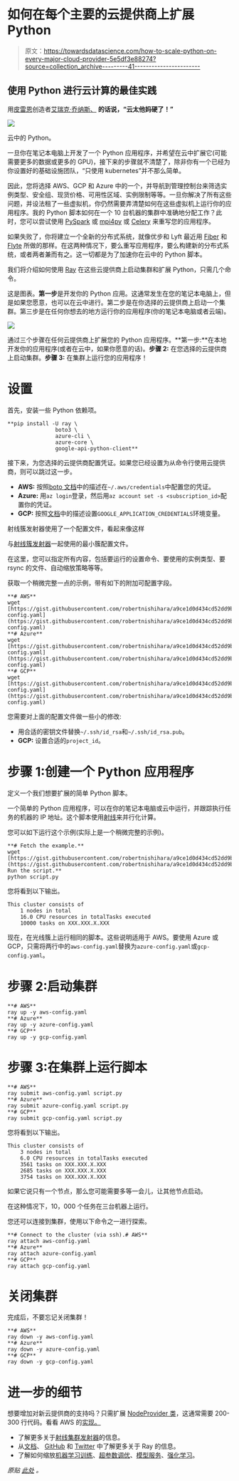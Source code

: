 # 如何在每个主要的云提供商上扩展 Python

> 原文：<https://towardsdatascience.com/how-to-scale-python-on-every-major-cloud-provider-5e5df3e88274?source=collection_archive---------41----------------------->

## 使用 Python 进行云计算的最佳实践

用[皮雷恩](https://github.com/pywren/pywren)创造者[艾瑞克·乔纳斯、](http://ericjonas.com/) **的话说，“云太他妈硬了！”**

![](img/4305dad73cf1a979c9541200e66f93db.png)

云中的 Python。

一旦你在笔记本电脑上开发了一个 Python 应用程序，并希望在云中扩展它(可能需要更多的数据或更多的 GPU)，接下来的步骤就不清楚了，除非你有一个已经为你设置好的基础设施团队，“只使用 kubernetes”并不那么简单。

因此，您将选择 AWS、GCP 和 Azure 中的一个，并导航到管理控制台来筛选实例类型、安全组、现货价格、可用性区域、实例限制等等。一旦你解决了所有这些问题，并设法租了一些虚拟机，你仍然需要弄清楚如何在这些虚拟机上运行你的应用程序。我的 Python 脚本如何在一个 10 台机器的集群中准确地分配工作？此时，您可以尝试使用 [PySpark](https://spark.apache.org/docs/latest/api/python/index.html) 或 [mpi4py](https://mpi4py.readthedocs.io/en/stable/) 或 [Celery](http://www.celeryproject.org/) 来重写您的应用程序。

如果失败了，你将建立一个全新的分布式系统，就像优步和 Lyft 最近用 [Fiber](https://uber.github.io/fiber/introduction/) 和 [Flyte](https://eng.lyft.com/introducing-flyte-cloud-native-machine-learning-and-data-processing-platform-fb2bb3046a59) 所做的那样。在这两种情况下，要么重写应用程序，要么构建新的分布式系统，或者两者兼而有之。这一切都是为了加速你在云中的 Python 脚本。

我们将介绍如何使用 [Ray](https://github.com/ray-project/ray) 在这些云提供商上启动集群和扩展 Python，只需几个命令。

这是图表。**第一步**是开发你的 Python 应用。这通常发生在您的笔记本电脑上，但是如果您愿意，也可以在云中进行。第二步是在你选择的云提供商上启动一个集群。第三步是在任何你想去的地方运行你的应用程序(你的笔记本电脑或者云端)。

![](img/c954dfcf3a86b8803c266a57ca65ea1c.png)

通过三个步骤在任何云提供商上扩展您的 Python 应用程序。**第一步:**在本地开发你的应用程序(或者在云中，如果你愿意的话)。**步骤 2:** 在您选择的云提供商上启动集群。**步骤 3:** 在集群上运行您的应用程序！

# 设置

首先，安装一些 Python 依赖项。

```
**pip install -U ray \
               boto3 \
               azure-cli \
               azure-core \
               google-api-python-client**
```

接下来，为您选择的云提供商配置凭证。如果您已经设置为从命令行使用云提供商，则可以跳过这一步。

*   **AWS:** 按照[boto 文档](http://boto3.readthedocs.io/en/latest/guide/configuration.html)中的描述在`~/.aws/credentials`中配置您的凭证。
*   **Azure:** 用`az login`登录，然后用`az account set -s <subscription_id>`配置你的凭证。
*   **GCP:** 按照[文档](https://cloud.google.com/docs/authentication/getting-started)中的描述设置`GOOGLE_APPLICATION_CREDENTIALS`环境变量。

射线簇发射器使用了一个配置文件，看起来像这样

与[射线簇发射器](https://docs.ray.io/en/master/autoscaling.html)一起使用的最小簇配置文件。

在这里，您可以指定所有内容，包括要运行的设置命令、要使用的实例类型、要 rsync 的文件、自动缩放策略等等。

获取一个稍微完整一点的示例，带有如下的附加可配置字段。

```
**# AWS**
wget [https://gist.githubusercontent.com/robertnishihara/a9ce1d0d434cd52dd9b07eb57f4c3476/raw/dafd4c6bd26fe4599dc3c6b05e80789188b3e2e5/aws-config.yaml](https://gist.githubusercontent.com/robertnishihara/a9ce1d0d434cd52dd9b07eb57f4c3476/raw/dafd4c6bd26fe4599dc3c6b05e80789188b3e2e5/aws-config.yaml)
**# Azure**
wget [https://gist.githubusercontent.com/robertnishihara/a9ce1d0d434cd52dd9b07eb57f4c3476/raw/dafd4c6bd26fe4599dc3c6b05e80789188b3e2e5/azure-config.yaml](https://gist.githubusercontent.com/robertnishihara/a9ce1d0d434cd52dd9b07eb57f4c3476/raw/dafd4c6bd26fe4599dc3c6b05e80789188b3e2e5/azure-config.yaml)
**# GCP**
wget [https://gist.githubusercontent.com/robertnishihara/a9ce1d0d434cd52dd9b07eb57f4c3476/raw/1846cbf971d1cd708b3d29d9ae50ad882fbaac50/gcp-config.yaml](https://gist.githubusercontent.com/robertnishihara/a9ce1d0d434cd52dd9b07eb57f4c3476/raw/1846cbf971d1cd708b3d29d9ae50ad882fbaac50/gcp-config.yaml)
```

您需要对上面的配置文件做一些小的修改:

*   用合适的密钥文件替换`~/.ssh/id_rsa`和`~/.ssh/id_rsa.pub`。
*   **GCP:** 设置合适的`project_id`。

# 步骤 1:创建一个 Python 应用程序

定义一个我们想要扩展的简单 Python 脚本。

一个简单的 Python 应用程序，可以在你的笔记本电脑或云中运行，并跟踪执行任务的机器的 IP 地址。这个脚本使用[射线](https://github.com/ray-project/ray)来并行化计算。

您可以如下运行这个示例(实际上是一个稍微完整的示例)。

```
**# Fetch the example.**
wget [https://gist.githubusercontent.com/robertnishihara/a9ce1d0d434cd52dd9b07eb57f4c3476/raw/4313660c0bd40f8bd909f70c1e0abc4be8584198/script.py](https://gist.githubusercontent.com/robertnishihara/a9ce1d0d434cd52dd9b07eb57f4c3476/raw/4313660c0bd40f8bd909f70c1e0abc4be8584198/script.py)**# Run the script.**
python script.py
```

您将看到以下输出。

```
This cluster consists of
    1 nodes in total
    16.0 CPU resources in totalTasks executed
    10000 tasks on XXX.XXX.X.XXX
```

现在，在光线簇上运行相同的脚本。这些说明适用于 AWS。要使用 Azure 或 GCP，只需将两行中的`aws-config.yaml`替换为`azure-config.yaml`或`gcp-config.yaml`。

# 步骤 2:启动集群

```
**# AWS**
ray up -y aws-config.yaml
**# Azure**
ray up -y azure-config.yaml
**# GCP**
ray up -y gcp-config.yaml
```

# 步骤 3:在集群上运行脚本

```
**# AWS**
ray submit aws-config.yaml script.py
**# Azure**
ray submit azure-config.yaml script.py
**# GCP**
ray submit gcp-config.yaml script.py
```

您将看到以下输出。

```
This cluster consists of
    3 nodes in total
    6.0 CPU resources in totalTasks executed
    3561 tasks on XXX.XXX.X.XXX
    2685 tasks on XXX.XXX.X.XXX
    3754 tasks on XXX.XXX.X.XXX
```

如果它说只有一个节点，那么您可能需要多等一会儿，让其他节点启动。

在这种情况下，10，000 个任务在三台机器上运行。

您还可以连接到集群，使用以下命令之一进行探索。

```
**# Connect to the cluster (via ssh).# AWS**
ray attach aws-config.yaml
**# Azure**
ray attach azure-config.yaml
**# GCP**
ray attach gcp-config.yaml
```

# 关闭集群

完成后，不要忘记关闭集群！

```
**# AWS**
ray down -y aws-config.yaml
**# Azure**
ray down -y azure-config.yaml
**# GCP**
ray down -y gcp-config.yaml
```

# 进一步的细节

想要增加对新云提供商的支持吗？只需扩展 [NodeProvider 类](https://github.com/ray-project/ray/blob/master/python/ray/autoscaler/node_provider.py)，这通常需要 200-300 行代码。看看 AWS 的[实现。](https://github.com/ray-project/ray/blob/master/python/ray/autoscaler/aws/node_provider.py)

*   了解更多关于[射线集群发射器](https://docs.ray.io/en/master/autoscaling.html)的信息。
*   从[文档](https://docs.ray.io/en/master/)、 [GitHub](https://github.com/ray-project/ray) 和 [Twitter](https://twitter.com/raydistributed) 中了解更多关于 Ray 的信息。
*   了解如何缩放[机器学习训练](https://docs.ray.io/en/latest/raysgd/raysgd.html)、[超参数调优](https://docs.ray.io/en/master/tune.html)、[模型服务](https://docs.ray.io/en/master/rayserve/overview.html)、[强化学习](https://docs.ray.io/en/master/rllib.html)。

*原贴* [*此处*](https://medium.com/distributed-computing-with-ray/how-to-scale-python-on-every-major-cloud-provider-12b3bde01208) *。*